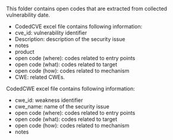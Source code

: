 This folder contains open codes that are extracted from collected vulnerability date. 

-  CodedCVE excel file contains following information:
  - cve_id: vulnerability identifier
  - Description: description of the security issue
  - notes 
  - product
  - open code (where): codes related to entry points
  - open code (what): codes related to target
  - open code (how): codes related to mechanism
  - CWE: related CWEs.

CodedCWE excel file contains following information:
  - cwe_id: weakness identifier
  - cwe_name: name of the security issue
  - open code (where): codes related to entry points
  - open code (what): codes related to target
  - open code (how): codes related to mechanism
  - notes 


